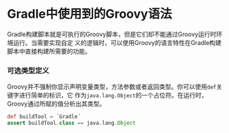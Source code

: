 Gradle中使用到的Groovy语法
=======================
Gradle构建脚本就是可执行的Groovy脚本，但是它们却不能通过Groovy运行时环境运行。当需要实现自定
义的逻辑时，可以使用Groovy的语言特性在Gradle构建脚本中直接构建所需要的功能。

### 可选类型定义
Groovy并不强制你显示声明变量类型，方法参数或者返回类型。你可以使用`def`关键字进行简单的标识，它
作为`java.lang.Object`的一个占位符。在运行时，Groovy通过所赋的值分析出其类型。

```groovy 
def buildTool = ´Gradle´
assert buildTool.class == java.lang.Object

```
